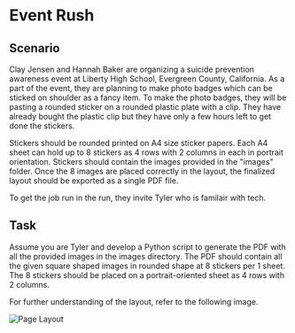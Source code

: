 # Event Rush

## Scenario 

Clay Jensen and Hannah Baker are organizing a suicide prevention awareness event at Liberty High School, Evergreen County, California. As a part of the event, they are planning to make photo badges which can be sticked on shoulder as a fancy item. To make the photo badges, they will be pasting a rounded sticker on a rounded plastic plate with a clip. They have already bought the plastic clip but they have only a few hours left to get done the stickers. 

Stickers should be rounded printed on A4 size sticker papers. Each A4 sheet can hold up to 8 stickers as 4 rows with 2 columns in each in portrait orientation. Stickers should contain the images provided in the "images" folder. Once the 8 images are placed correctly in the layout, the finalized layout should be exported as a single PDF file.

To get the job run in the run, they invite Tyler who is familair with tech. 

## Task

Assume you are Tyler and develop a Python script to generate the PDF with all the provided images in the images directory. The PDF should contain all the given square shaped images in rounded shape at 8 stickers per 1 sheet. The 8 stickers should be placed on a portrait-oriented sheet as 4 rows with 2 columns.

For further understanding of the layout, refer to the following image.

![Page Layout](https://user-images.githubusercontent.com/27901980/193385855-493ea68c-a353-4124-bb86-a27ccf4a506b.jpeg)